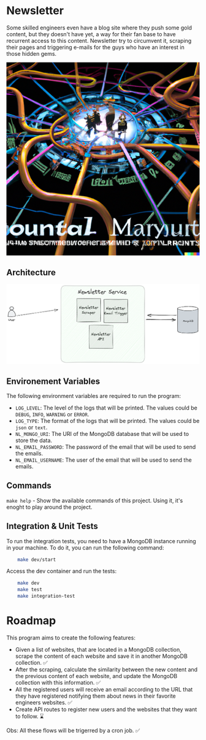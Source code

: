 # Newsletter

Some skilled engineers even have a blog site where they push some gold content, but they doesn't have yet, a way for their fan base to have recurrent access to this content. Newsletter try to circumvent it, scraping their pages and triggering e-mails for the guys who have an interest in those hidden gems.

![newsletter](./assets/newsletter.png)

## Architecture

![architecture](./assets/newsletterarq.png)

## Environement Variables

The following environment variables are required to run the program:

- `LOG_LEVEL`: The level of the logs that will be printed. The values could be `DEBUG`, `INFO`, `WARNING` or `ERROR`.
- `LOG_TYPE`: The format of the logs that will be printed. The values could be `json` or `text`.
- `NL_MONGO_URI`: The URI of the MongoDB database that will be used to store the data.
- `NL_EMAIL_PASSWORD`: The password of the email that will be used to send the emails.
- `NL_EMAIL_USERNAME`: The user of the email that will be used to send the emails.

## Commands

`make help` - Show the available commands of this project. Using it, it's enoght to play around the project.


## Integration & Unit Tests

To run the integration tests, you need to have a MongoDB instance running in your machine. To do it, you can run the following command:

```bash
    make dev/start
```

Access the dev container and run the tests:

```bash
    make dev
    make test 
    make integration-test
```

# Roadmap

This program aims to create the following features:

- Given a list of websites, that are located in a MongoDB collection, scrape the content of each website and save it in another MongoDB collection. ✅
- After the scraping, calculate the similarity between the new content and the previous content of each website, and update the MongoDB collection
with this information. ✅
- All the registered users will receive an email according to the URL that they have registered notifying them about news in their favorite engineers websites. ✅
- Create API routes to register new users and the websites that they want to follow. ⌛

Obs: All these flows will be trigerred by a cron job. ✅
